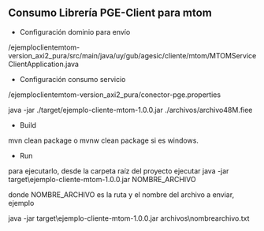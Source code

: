 ## Consumo Librería PGE-Client para mtom

- Configuración dominio para envío

/ejemploclientemtom-version_axi2_pura/src/main/java/uy/gub/agesic/cliente/mtom/MTOMServiceClientApplication.java

- Configuración consumo servicio

/ejemploclientemtom-version_axi2_pura/conector-pge.properties

java -jar ./target/ejemplo-cliente-mtom-1.0.0.jar ./archivos/archivo48M.fiee

- Build

mvn clean package o mvnw clean package si es windows.

- Run

para ejecutarlo, desde la carpeta raíz del proyecto ejecutar java -jar target\ejemplo-cliente-mtom-1.0.0.jar NOMBRE_ARCHIVO

donde NOMBRE_ARCHIVO es la ruta y el nombre del archivo a enviar, ejemplo

java -jar target\ejemplo-cliente-mtom-1.0.0.jar archivos\nombrearchivo.txt